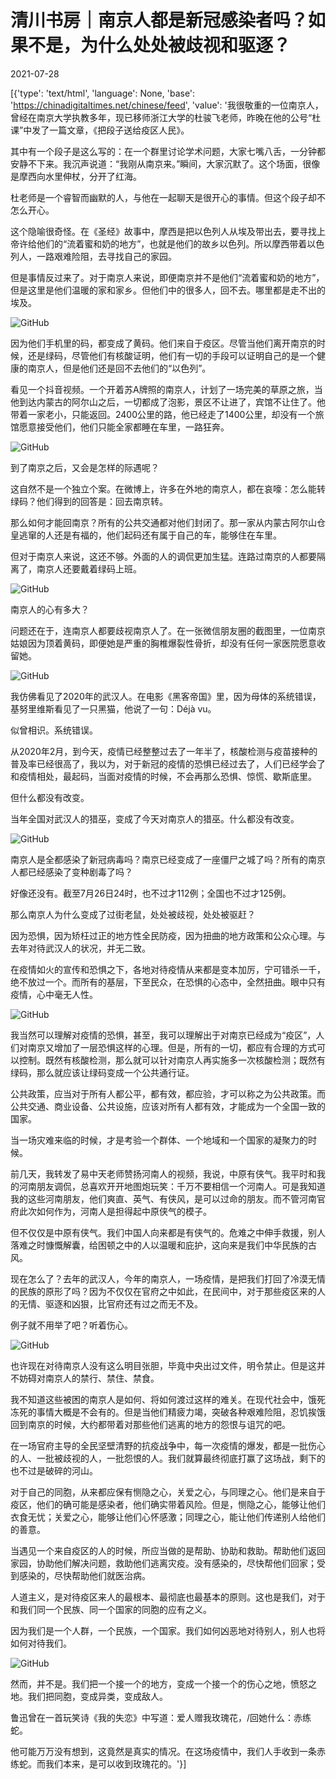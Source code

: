 # 清川书房｜南京人都是新冠感染者吗？如果不是，为什么处处被歧视和驱逐？

2021-07-28

[{'type': 'text/html', 'language': None, 'base': 'https://chinadigitaltimes.net/chinese/feed', 'value': '我很敬重的一位南京人，曾经在南京大学执教多年，现已移师浙江大学的杜骏飞老师，昨晚在他的公号“杜课”中发了一篇文章，《把段子送给疫区人民》。

其中有一个段子是这么写的：在一个群里讨论学术问题，大家七嘴八舌，一分钟都安静不下来。我沉声说道：“我刚从南京来。”瞬间，大家沉默了。这个场面，很像是摩西向水里伸杖，分开了红海。

杜老师是一个睿智而幽默的人，与他在一起聊天是很开心的事情。但这个段子却不怎么开心。

这个隐喻很奇怪。在《圣经》故事中，摩西是把以色列人从埃及带出去，要寻找上帝许给他们的“流着蜜和奶的地方”，也就是他们的故乡以色列。所以摩西带着以色列人，一路艰难险阻，去寻找自己的家园。

但是事情反过来了。对于南京人来说，即便南京并不是他们“流着蜜和奶的地方”，但是这里是他们温暖的家和家乡。但他们中的很多人，回不去。哪里都是走不出的埃及。

![GitHub](https://chinadigitaltimes.net/chinese/files/2021/07/post-668879-6101724d7157c.)

因为他们手机里的码，都变成了黄码。他们来自于疫区。尽管当他们离开南京的时候，还是绿码，尽管他们有核酸证明，他们有一切的手段可以证明自己的是一个健康的南京人，但是他们还是回不去他们的“以色列”。

看见一个抖音视频。一个开着苏A牌照的南京人，计划了一场完美的草原之旅，当他到达内蒙古的阿尔山之后，一切都成了泡影，景区不让进了，宾馆不让住了。他带着一家老小，只能返回。2400公里的路，他已经走了1400公里，却没有一个旅馆愿意接受他们，他们只能全家都睡在车里，一路狂奔。

![GitHub](https://chinadigitaltimes.net/chinese/files/2021/07/post-668879-6101724da9311.)

到了南京之后，又会是怎样的际遇呢？

这自然不是一个独立个案。在微博上，许多在外地的南京人，都在哀嚎：怎么能转绿码？他们得到的回答是：回去南京转。

那么如何才能回南京？所有的公共交通都对他们封闭了。那一家从内蒙古阿尔山仓皇逃窜的人还是有福的，他们起码还有属于自己的车，能够住在车里。

但对于南京人来说，这还不够。外面的人的调侃更加生猛。连路过南京的人都要隔离了，南京人还要戴着绿码上班。

![GitHub](https://chinadigitaltimes.net/chinese/files/2021/07/post-668879-6101724dcabe4.)

南京人的心有多大？

问题还在于，连南京人都要歧视南京人了。在一张微信朋友圈的截图里，一位南京姑娘因为顶着黄码，即便她是严重的胸椎爆裂性骨折，却没有任何一家医院愿意收留她。

![GitHub](https://chinadigitaltimes.net/chinese/files/2021/07/post-668879-6101724e0a9a3.)

我仿佛看见了2020年的武汉人。在电影《黑客帝国》里，因为母体的系统错误，基努里维斯看见了一只黑猫，他说了一句：Déjà vu。

似曾相识。系统错误。

从2020年2月，到今天，疫情已经整整过去了一年半了，核酸检测与疫苗接种的普及率已经很高了，我以为，对于新冠的疫情的恐惧已经过去了，人们已经学会了和疫情相处，最起码，当面对疫情的时候，不会再那么恐惧、惊慌、歇斯底里。

但什么都没有改变。

当年全国对武汉人的猎巫，变成了今天对南京人的猎巫。什么都没有改变。

![GitHub](https://chinadigitaltimes.net/chinese/files/2021/07/post-668879-6101724e37eba.)

南京人是全都感染了新冠病毒吗？南京已经变成了一座僵尸之城了吗？所有的南京人都已经感染了变种剧毒了吗？

好像还没有。截至7月26日24时，也不过才112例；全国也不过才125例。

那么南京人为什么变成了过街老鼠，处处被歧视，处处被驱赶？

因为恐惧，因为矫枉过正的地方性全民防疫，因为扭曲的地方政策和公众心理。与去年对待武汉人的状况，并无二致。

在疫情如火的宣传和恐惧之下，各地对待疫情从来都是变本加厉，宁可错杀一千，绝不放过一个。而所有的基层，下至民众，在恐惧的心态中，全然扭曲。眼中只有疫情，心中毫无人性。

![GitHub](https://chinadigitaltimes.net/chinese/files/2021/07/post-668879-6101724e5a67e.)

我当然可以理解对疫情的恐惧，甚至，我可以理解出于对南京已经成为“疫区”，人们对南京又增加了一层恐惧这样的心理。但是，所有的一切，都应有合理的方式可以控制。既然有核酸检测，那么就可以针对南京人再实施多一次核酸检测；既然有绿码，那么就应该让绿码变成一个公共通行证。

公共政策，应当对于所有人都公平，都有效，都应验，才可以称之为公共政策。而公共交通、商业设备、公共设施，应该对所有人都有效，才能成为一个全国一致的国家。

当一场灾难来临的时候，才是考验一个群体、一个地域和一个国家的凝聚力的时候。

前几天，我转发了易中天老师赞扬河南人的视频，我说，中原有侠气。我平时和我的河南朋友调侃，总喜欢开开地图炮玩笑：千万不要相信一个河南人。可是我知道我的这些河南朋友，他们爽直、英气、有侠风，是可以过命的朋友。而不管河南官府此次如何作为，河南人是担得起中原侠气的模子。

但不仅仅是中原有侠气。我们中国人向来都是有侠气的。危难之中伸手救援，别人落难之时慷慨解囊，给困顿之中的人以温暖和庇护，这向来是我们中华民族的古风。

现在怎么了？去年的武汉人，今年的南京人，一场疫情，是把我们打回了冷漠无情的民族的原形了吗？因为不仅仅在官府之中如此，在民间中，对于那些疫区来的人的无情、驱逐和凶狠，比官府还有过之而无不及。

例子就不用举了吧？听着伤心。

![GitHub](https://chinadigitaltimes.net/chinese/files/2021/07/post-668879-6101724e877f4.)

也许现在对待南京人没有这么明目张胆，毕竟中央出过文件，明令禁止。但是这并不妨碍对南京人的禁行、禁住、禁食。

我不知道这些被困的南京人是如何、将如何渡过这样的难关。在现代社会中，饿死冻死的事情大概是不会有的。但是当他们精疲力竭，突破各种艰难险阻，忍饥挨饿回到南京的时候，大约都带着对那些他们逃离的地方的怨恨与诅咒的吧。

在一场官府主导的全民坚壁清野的抗疫战争中，每一次疫情的爆发，都是一批伤心的人、一批被歧视的人，一批怨恨的人。我们就算最终彻底打赢了这场战，剩下的也不过是破碎的河山。

对于自己的同胞，从来都应保有恻隐之心，关爱之心，与同理之心。他们是来自于疫区，他们的确可能是感染者，他们确实带着风险。但是，恻隐之心，能够让他们衣食无忧；关爱之心，能够让他们心怀感激；同理之心，能让他们传递别人给他们的善意。

当遇见一个来自疫区的人的时候，所应当做的是帮助、协助和救助。帮助他们返回家园，协助他们解决问题，救助他们逃离灾疫。没有感染的，尽快帮他们回家；受到感染的，尽快帮助他们就医治病。

人道主义，是对待疫区来人的最根本、最彻底也最基本的原则。这也是我们，对于和我们同一个民族、同一个国家的同胞的应有之义。

因为我们是一个人群，一个民族，一个国家。我们如何凶恶地对待别人，别人也将如何对待我们。

![GitHub](https://chinadigitaltimes.net/chinese/files/2021/07/post-668879-6101724eafd0b.)

然而，并不是。我们把一个接一个的地方，变成一个接一个的伤心之地，愤怒之地。我们把同胞，变成异类，变成敌人。

鲁迅曾在一首玩笑诗《我的失恋》中写道：爱人赠我玫瑰花，/回她什么：赤练蛇。

他可能万万没有想到，这竟然是真实的情况。在这场疫情中，我们人手收到一条赤练蛇。而我们本来，是可以收到玫瑰花的。'}]